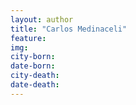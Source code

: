 ```yaml
---
layout: author
title: "Carlos Medinaceli"
feature: 
img:
city-born: 
date-born: 
city-death: 
date-death:
---
```

